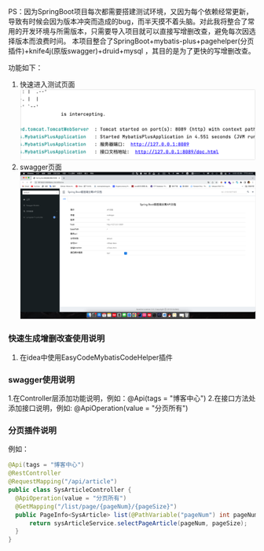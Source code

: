 
PS：因为SpringBoot项目每次都需要搭建测试环境，又因为每个依赖经常更新，导致有时候会因为版本冲突而造成的bug，而半天摸不着头脑。对此我将整合了常用的开发环境与所需版本，只需要导入项目就可以直接写增删改查，避免每次因选择版本而浪费时间。
本项目整合了SpringBoot+mybatis-plus+pagehelper(分页插件)+knife4j(原版swagger)+druid+mysql
，其目的是为了更快的写增删改查。

功能如下：
1. 快速进入测试页面
![](https://raw.githubusercontent.com/bm4578/images/master/202212121740189.png)
2. swagger页面
![](https://raw.githubusercontent.com/bm4578/images/master/202212121743222.png)
### 快速生成增删改查使用说明
1. 在idea中使用EasyCodeMybatisCodeHelper插件
###  swagger使用说明
1.在Controller层添加功能说明，例如：@Api(tags = "博客中心")
2.在接口方法处添加接口说明，例如: @ApiOperation(value = "分页所有")
### 分页插件说明

例如：
```java
@Api(tags = "博客中心")
@RestController
@RequestMapping("/api/article")
public class SysArticleController {
  @ApiOperation(value = "分页所有")
  @GetMapping("/list/page/{pageNum}/{pageSize}")
  public PageInfo<SysArticle> list(@PathVariable("pageNum") int pageNum, @PathVariable("pageSize") int pageSize) {
      return sysArticleService.selectPageArticle(pageNum, pageSize);
  }
}
```